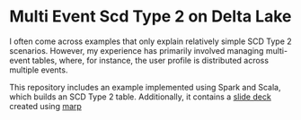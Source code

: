 # Multi Event Scd Type 2 on Delta Lake

I often come across examples that only explain relatively simple SCD Type 2 scenarios. However, my experience has primarily involved managing multi-event tables, where, for instance, the user profile is distributed across multiple events.

This repository includes an example implemented using Spark and Scala, which builds an SCD Type 2 table. Additionally, it contains a [slide deck](https://adrianabreu.github.io/multievent-scd-type-2) created using [marp](https://github.com/marp-team/marp)